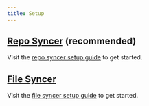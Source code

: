 ```yaml
---
title: Setup
---
```


## [Repo Syncer](../syncers/repo.mdx) (recommended)

Visit the [repo syncer setup guide](../syncers/repo.mdx#setup) to get started.

## [File Syncer](../syncers/file.mdx)

Visit the [file syncer setup guide](../syncers/file.mdx#setup) to get started.
